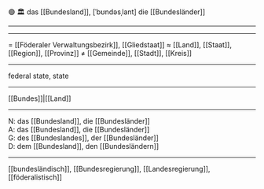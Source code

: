 🟢 🏛️ das [[Bundesland]], [ˈbʊndəsˌlant]
die [[Bundesländer]]

---

---
= [[Föderaler Verwaltungsbezirk]], [[Gliedstaat]]
≈ [[Land]], [[Staat]], [[Region]], [[Provinz]]
≠ [[Gemeinde]], [[Stadt]], [[Kreis]]

---
federal state, state

---
[[Bundes]]|[[Land]]

---
N: das [[Bundesland]], die [[Bundesländer]]  
A: das [[Bundesland]], die [[Bundesländer]]  
G: des [[Bundeslandes]], der [[Bundesländer]]  
D: dem [[Bundesland]], den [[Bundesländern]]  

---
[[bundesländisch]], [[Bundesregierung]], [[Landesregierung]], [[föderalistisch]]